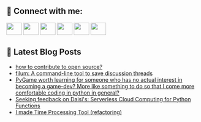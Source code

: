 ## 🔎 Connect with me:
[<img height="32" width="40" src="https://cdn.jsdelivr.net/npm/simple-icons@v5/icons/telegram.svg" />](https://t.me/bullbesh)
[<img height="32" width="40" src="https://cdn.jsdelivr.net/npm/simple-icons@v5/icons/vk.svg" />](https://vk.com/bullbesh)
[<img height="32" width="40" src="https://cdn.jsdelivr.net/npm/simple-icons@v5/icons/twitter.svg" />](https://twitter.com/bullbesh1)
[<img height="32" width="40" src="https://cdn.jsdelivr.net/npm/simple-icons@v5/icons/instagram.svg" />](https://www.instagram.com/bullbesh)
[<img height="32" width="40" src="https://cdn.jsdelivr.net/npm/simple-icons@v5/icons/reddit.svg" />](https://www.reddit.com/user/bullbesh)
[<img height="32" width="40" src="https://cdn.jsdelivr.net/npm/simple-icons@v5/icons/youtube.svg" />](https://www.youtube.com/channel/UCtfjRs6uzgq5mfm8S06WTcg)

## 📕 Latest Blog Posts
<!-- BLOG-POST-LIST:START -->
- [how to contribute to open source?](https://www.reddit.com/r/Python/comments/vif9b4/how_to_contribute_to_open_source/)
- [filum: A command-line tool to save discussion threads](https://www.reddit.com/r/Python/comments/viev97/filum_a_commandline_tool_to_save_discussion/)
- [PyGame worth learning for someone who has no actual interest in becoming a game-dev? More like something to do so that I come more comfortable coding in python in general?](https://www.reddit.com/r/Python/comments/vic2o5/pygame_worth_learning_for_someone_who_has_no/)
- [Seeking feedback on Daisi&#39;s: Serverless Cloud Computing for Python Functions](https://www.reddit.com/r/Python/comments/vibfpw/seeking_feedback_on_daisis_serverless_cloud/)
- [I made Time Processing Tool &lpar;refactoring&rpar;](https://www.reddit.com/r/Python/comments/vian7w/i_made_time_processing_tool_refactoring/)
<!-- BLOG-POST-LIST:END -->
